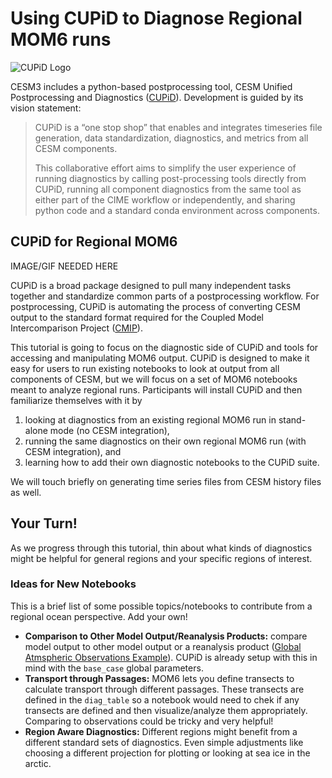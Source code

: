 # Using CUPiD to Diagnose Regional MOM6 runs

![CUPiD Logo](../../images/CUPiD/logo.png)

CESM3 includes a python-based postprocessing tool, CESM Unified Postprocessing and Diagnostics ([CUPiD](https://ncar.github.io/CUPiD/)).
Development is guided by its vision statement:

> CUPiD is a “one stop shop” that enables and integrates timeseries file generation, data standardization, diagnostics, and metrics from all CESM components.
>
> This collaborative effort aims to simplify the user experience of running diagnostics by calling post-processing tools directly from CUPiD,
running all component diagnostics from the same tool as either part of the CIME workflow or independently,
and sharing python code and a standard conda environment across components.

## CUPiD for Regional MOM6

IMAGE/GIF NEEDED HERE

CUPiD is a broad package designed to pull many independent tasks together and standardize common parts of a postprocessing workflow.
For postprocessing, CUPiD is automating the process of converting CESM output to the standard format required for the Coupled Model Intercomparison Project ([CMIP](https://wcrp-cmip.org/)).

This tutorial is going to focus on the diagnostic side of CUPiD and tools for accessing and manipulating MOM6 output.
CUPiD is designed to make it easy for users to run existing notebooks to look at output from all components of CESM,
but we will focus on a set of MOM6 notebooks meant to analyze regional runs.
Participants will install CUPiD and then familiarize themselves with it by

1. looking at diagnostics from an existing regional MOM6 run in stand-alone mode (no CESM integration),
2. running the same diagnostics on their own regional MOM6 run (with CESM integration), and
3. learning how to add their own diagnostic notebooks to the CUPiD suite.

We will touch briefly on generating time series files from CESM history files as well.

## Your Turn!
As we progress through this tutorial, thin about what kinds of diagnostics might be helpful for general regions and your specific regions of interest. 

### Ideas for New Notebooks
This is a brief list of some possible topics/notebooks to contribute from a regional ocean perspective. Add your own!
- **Comparison to Other Model Output/Reanalysis Products:** compare model output to other model output or a reanalysis product ([Global Atmspheric Observations Example](https://github.com/NCAR/CUPiD/blob/main/nblibrary/atm/Global_PSL_NMSE_compare_obs_lens.ipynb)). CUPiD is already setup with this in mind with the `base_case` global parameters.
- **Transport through Passages:** MOM6 lets you define transects to calculate transport through different passages. These transects are defined in the `diag_table` so a notebook would need to chek if any transects are defined and then visualize/analyze them appropriately. Comparing to observations could be tricky and very helpful!
- **Region Aware Diagnostics:** Different regions might benefit from a different standard sets of diagnostics. Even simple adjustments like choosing a different projection for plotting or looking at sea ice in the arctic. 